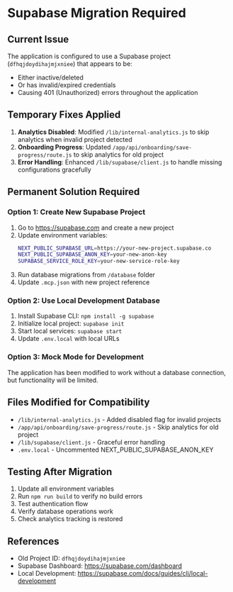 # Supabase Migration Required

## Current Issue
The application is configured to use a Supabase project (`dfhqjdoydihajmjxniee`) that appears to be:
- Either inactive/deleted
- Or has invalid/expired credentials
- Causing 401 (Unauthorized) errors throughout the application

## Temporary Fixes Applied
1. **Analytics Disabled**: Modified `/lib/internal-analytics.js` to skip analytics when invalid project detected
2. **Onboarding Progress**: Updated `/app/api/onboarding/save-progress/route.js` to skip analytics for old project
3. **Error Handling**: Enhanced `/lib/supabase/client.js` to handle missing configurations gracefully

## Permanent Solution Required

### Option 1: Create New Supabase Project
1. Go to https://supabase.com and create a new project
2. Update environment variables:
   ```bash
   NEXT_PUBLIC_SUPABASE_URL=https://your-new-project.supabase.co
   NEXT_PUBLIC_SUPABASE_ANON_KEY=your-new-anon-key
   SUPABASE_SERVICE_ROLE_KEY=your-new-service-role-key
   ```
3. Run database migrations from `/database` folder
4. Update `.mcp.json` with new project reference

### Option 2: Use Local Development Database
1. Install Supabase CLI: `npm install -g supabase`
2. Initialize local project: `supabase init`
3. Start local services: `supabase start`
4. Update `.env.local` with local URLs

### Option 3: Mock Mode for Development
The application has been modified to work without a database connection, but functionality will be limited.

## Files Modified for Compatibility
- `/lib/internal-analytics.js` - Added disabled flag for invalid projects
- `/app/api/onboarding/save-progress/route.js` - Skip analytics for old project
- `/lib/supabase/client.js` - Graceful error handling
- `.env.local` - Uncommented NEXT_PUBLIC_SUPABASE_ANON_KEY

## Testing After Migration
1. Update all environment variables
2. Run `npm run build` to verify no build errors
3. Test authentication flow
4. Verify database operations work
5. Check analytics tracking is restored

## References
- Old Project ID: `dfhqjdoydihajmjxniee`
- Supabase Dashboard: https://supabase.com/dashboard
- Local Development: https://supabase.com/docs/guides/cli/local-development